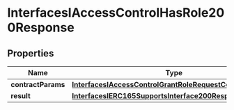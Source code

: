 
# InterfacesIAccessControlHasRole200Response

## Properties
Name | Type | Description | Notes
------------ | ------------- | ------------- | -------------
**contractParams** | [**InterfacesIAccessControlGrantRoleRequestContractParams**](InterfacesIAccessControlGrantRoleRequestContractParams.md) |  | 
**result** | [**InterfacesIERC165SupportsInterface200ResponseResult**](InterfacesIERC165SupportsInterface200ResponseResult.md) |  | 



